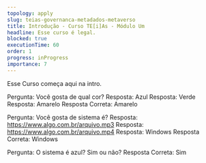 ```yaml
---
topology: apply
slug: teias-governanca-metadados-metaverso
title: Introdução - Curso TE[i]As - Módulo Um
headline: Esse curso é legal.
blocked: true
executionTime: 60
order: 1
progress: inProgress
importance: 7
---
```


Esse Curso começa aqui na intro.

Pergunta: Você gosta de qual cor?
Resposta: Azul
Resposta: Verde
Resposta: Amarelo
Resposta Correta: Amarelo

Pergunta: Você gosta de sistema é?
Resposta: https://www.algo.com.br/arquivo.mp3
Resposta: https://www.algo.com.br/arquivo.mp4
Resposta: Windows
Resposta Correta: Windows

Pergunta: O sistema é azul? Sim ou não?
Resposta Correta: Sim

